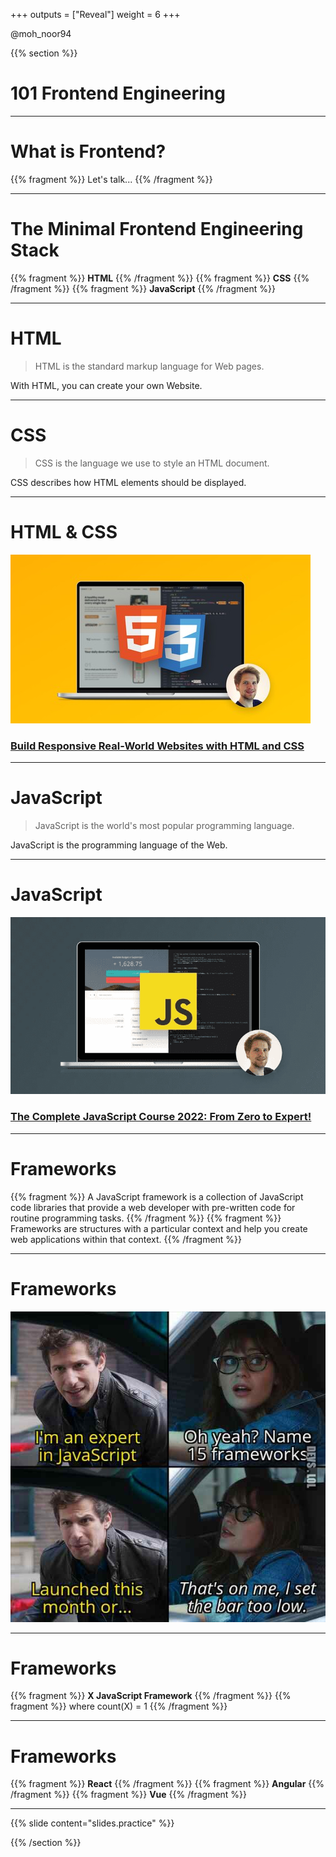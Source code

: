 +++
outputs = ["Reveal"]
weight = 6
+++


<p class="twitter">@moh_noor94</p>

{{% section %}}

# 101 Frontend Engineering

---

# What is Frontend?

{{% fragment %}} Let's talk... {{% /fragment %}}

---

#  The Minimal Frontend Engineering Stack
{{% fragment %}} **HTML** {{% /fragment %}}
{{% fragment %}} **CSS** {{% /fragment %}}
{{% fragment %}} **JavaScript** {{% /fragment %}}

---

# HTML

> HTML is the standard markup language for Web pages. 

With HTML, you can create your own Website.

---
# CSS

> CSS is the language we use to style an HTML document.

CSS describes how HTML elements should be displayed.

---

# HTML & CSS

<img class="r-stretch smaller-img" src="pics/html-css-course.jpg" alt="Build Responsive Real-World Websites with HTML and CSS">

### [Build Responsive Real-World Websites with HTML and CSS](https://www.udemy.com/course/design-and-develop-a-killer-website-with-html5-and-css3/ss)


---

# JavaScript

> JavaScript is the world's most popular programming language.

JavaScript is the programming language of the Web.


---

# JavaScript

<img class="r-stretch smaller-img" src="pics/js-course.png" alt="The Complete JavaScript Course 2024: From Zero to Expert!">

### [The Complete JavaScript Course 2022: From Zero to Expert!](https://www.udemy.com/course/the-complete-javascript-course/)

---

# Frameworks

{{% fragment %}} A JavaScript framework is a collection of JavaScript code libraries that provide a web developer with pre-written code for routine programming tasks.  {{% /fragment %}}
{{% fragment %}} Frameworks are structures with a particular context and help you create web applications within that context. {{% /fragment %}}


---

# Frameworks

<img class="r-stretch smaller-img" src="pics/meme-js-frameworks.jpg" alt="Meme - JS Frameworks">

---

# Frameworks

{{% fragment %}} **X JavaScript Framework** {{% /fragment %}}
{{% fragment %}} where count(X) = 1 {{% /fragment %}}

---

# Frameworks
{{% fragment %}} **React** {{% /fragment %}}
{{% fragment %}} **Angular** {{% /fragment %}}
{{% fragment %}} **Vue** {{% /fragment %}}

---

{{% slide content="slides.practice" %}}

{{% /section %}}
